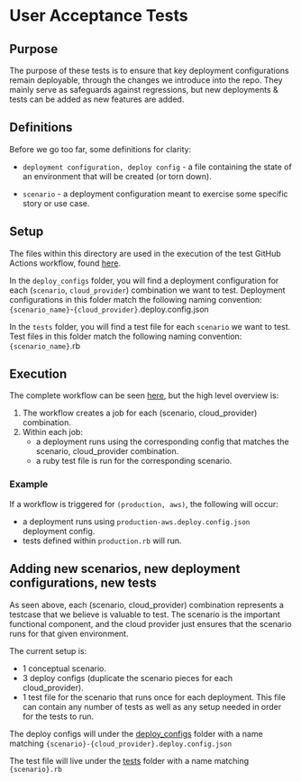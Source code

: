 # User Acceptance Tests

## Purpose

The purpose of these tests is to ensure that key deployment configurations remain deployable, through the changes we introduce into the repo. They mainly serve as safeguards against regressions, but new deployments & tests can be added as new features are added.

## Definitions

Before we go too far, some definitions for clarity:

* `deployment configuration, deploy config` - a file containing the state of an environment that will be created (or torn down).

* `scenario` - a deployment configuration meant to exercise some specific story or use case.

## Setup

The files within this directory are used in the execution of the test GitHub Actions workflow, found [here](../.github/workflows/deployment_tests.yml).

In the `deploy_configs` folder, you will find a deployment configuration for each (`scenario`, `cloud_provider`) combination we want to test. Deployment configurations in this folder match the following naming convention: `{scenario_name}`-`{cloud_provider}`.deploy.config.json

In the `tests` folder, you will find a test file for each `scenario` we want to test. Test files in this folder match the following naming convention: `{scenario_name}`.rb

## Execution

The complete workflow can be seen [here](../.github/workflows/deployment_tests.yml), but the high level overview is:

1. The workflow creates a job for each (scenario, cloud_provider) combination.
2. Within each job:
    * a deployment runs using the corresponding config that matches the scenario, cloud_provider combination.
    * a ruby test file is run for the corresponding scenario.

### Example

If a workflow is triggered for `(production, aws)`, the following will occur:

* a deployment runs using `production-aws.deploy.config.json` deployment config.
* tests defined within `production.rb` will run.

## Adding new scenarios, new deployment configurations, new tests

As seen above, each (scenario, cloud_provider) combination represents a testcase that we believe is valuable to test. The scenario is the important functional component, and the cloud provider just ensures that the scenario runs for that given environment.

The current setup is:

* 1 conceptual scenario.
* 3 deploy configs (duplicate the scenario pieces for each cloud_provider).
* 1 test file for the scenario that runs once for each deployment. This file can contain any number of tests as well as any setup needed in order for the tests to run.

The deploy configs will under the [deploy_configs](./deploy_configs) folder with a name matching `{scenario}-{cloud_provider}.deploy.config.json`

The test file will live under the [tests](./tests) folder with a name matching `{scenario}.rb`
